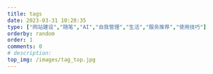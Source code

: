 ```yaml
---
title: tags
date: 2023-03-31 10:28:35
type: ["网站建设","随笔","AI","自我管理","生活","服务推荐","使用技巧"]
orderby: random
order: 1
comments: 0
# description: 
top_img: /images/tag_top.jpg
---
```


